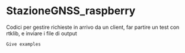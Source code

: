 # StazioneGNSS_raspberry


Codici per gestire richieste in arrivo da un client, far partire un test con rtklib, e inviare i file di output 


```
Give examples
```
